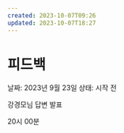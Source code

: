 ```yaml
---
created: 2023-10-07T09:26
updated: 2023-10-07T18:27
---
```

# 피드백

날짜: 2023년 9월 23일
상태: 시작 전

강경모님 답변 발표

20시 00분